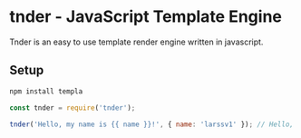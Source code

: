 # tnder - JavaScript Template Engine

Tnder is an easy to use template render engine written in javascript.

## Setup

```bash
npm install templa
```

```js
const tnder = require('tnder');

tnder('Hello, my name is {{ name }}!', { name: 'larssv1' }); // Hello, my name is larssv1
```
